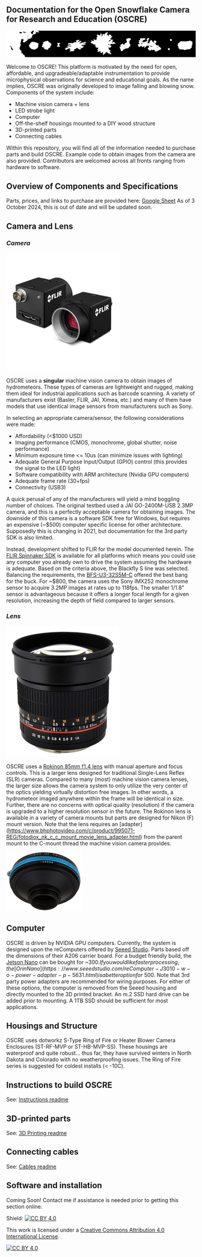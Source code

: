 ## Documentation for the Open Snowflake Camera for Research and Education (OSCRE)

![banner](https://github.com/KennedyClouds/OSCRE/blob/main/images/OSCRE_banner.png)

Welcome to OSCRE! This platform is motivated by the need for open, affordable, and upgradeable/adaptable instrumentation to provide microphysical observations for science and educational goals. As the name implies, OSCRE was originally developed to image falling and blowing snow. Components of the system include:
* Machine vision camera + lens
* LED strobe light
* Computer
* Off-the-shelf housings mounted to a DIY wood structure
* 3D-printed parts
* Connecting cables

Within this repository, you will find all of the information needed to purchase parts and build OSCRE.  Example code to obtain images from the camera are also provided. Contributors are welcomed across all fronts ranging from hardware to software. 

## Overview of Components and Specifications

Parts, prices, and links to purchase are provided here: [Google Sheet](https://docs.google.com/spreadsheets/d/e/2PACX-1vRMlBapCWkLHQBSs0PFnScLlecqJcO5ei3qQ1w7xbT3gDOsDzhMCTewoKGWSilK1sk8NCsqLQS7hyFb/pubhtml) As of 3 October 2024, this is out of date and will be updated soon. 

## Camera and Lens

### *Camera*

<img src="https://github.com/KennedyClouds/OSCRE/blob/main/images/blackflys.png" width="300">

OSCRE uses a **singular** machine vision camera to obtain images of hydrometeors. These types of cameras are lightweight and rugged, making them ideal for industrial applications such as barcode scanning. A variety of manufacturers exist (Basler, FLIR, JAI, Ximea, etc.) and many of them have models that use identical image sensors from manufacturers such as Sony.

In selecting an appropriate camera/sensor, the following considerations were made:

- Affordability (<$1000 USD)
- Imaging performance (CMOS, monochrome, global shutter, noise performance)
- Minimum exposure time <= 10us (can minimize issues with lighting)
- Adequate General Purpose Input/Output (GPIO) control (this provides the signal to the LED light)
- Software compatibility with ARM architecture (Nvidia GPU computers)
- Adequate frame rate (30+fps)
- Connectivity (USB3)

A quick perusal of any of the manufacturers will yield a mind boggling number of choices. The original testbed used a JAI GO-2400M-USB 2.3MP camera, and this is a perfectly acceptable camera for obtaining images. The downside of this camera is a software SDK free for Windows, but requires an expensive (~$500) computer specific license for other architecture. Supposedly this is changing in 2021, but documentation for the 3rd party SDK is also limited.  

Instead, development shifted to FLIR for the model documented herein. The [FLIR Spinnaker SDK](https://www.flir.com/products/spinnaker-sdk/) is available for all platforms which means you could use any computer you already own to drive the system assuming the hardware is adequate. Based on the criteria above, the Blackfly S line was selected. Balancing the requirements, the [BFS-U3-32S5M-C](https://www.flir.com/products/blackfly-s-usb3/?model=BFS-U3-32S4M-C)  offered the best bang for the buck.  For ~$800, the camera uses the Sony IMX252 monochrome sensor to acquire 3.2MP images at rates up to 118fps. The smaller 1/1.8" sensor is advantageous because it offers a longer focal length for a given resolution, increasing the depth of field compared to larger sensors. 

### *Lens*

<img src="https://github.com/KennedyClouds/OSCRE/blob/main/images/Rokinon_lens.png" width="300">

OSCRE uses a [Rokinon 85mm f1.4 lens](https://www.bhphotovideo.com/c/product/769424-REG/) with manual aperture and focus controls. This is a larger lens designed for traditional Single-Lens Reflex (SLR) cameras. Compared to many (most) machine vision camera lenses, the larger size allows the camera system to only utilize the very center of the optics yielding virtually distortion free images. In other words, a hydrometeor imaged anywhere within the frame will be identical in size. Further, there are no concerns with optical quality (resolution) if the camera is upgraded to a higher resolution sensor in the future. The Rokinon lens is available in a variety of camera mounts but parts are designed for Nikon (F) mount version. Note that the lens requires an [adapter] (https://www.bhphotovideo.com/c/product/995071-REG/fotodiox_nk_c_c_mount_movie_lens_adapter.html) from the parent mount to the C-mount thread the machine vision camera provides.  

<img src="https://github.com/KennedyClouds/OSCRE/blob/main/images/lens_adapter.png" width="200">

## Computer

OSCRE is driven by NVIDIA GPU computers. Currently, the system is designed upon the reComputers offered by [Seeed Studio](https://www.seeedstudio.com/). Parts based off the dimensions of their A206 carrier board. For a budget friendly build, the [Jetson Nano](https://www.seeedstudio.com/reComputer-J1020-v2-w-o-power-adapter-p-5608.html) can be bought for ~$300. If you would like faster processing, the [Orin Nano](https://www.seeedstudio.com/reComputer-J3010-w-o-power-adapter-p-5631.html) is a better option for ~$500. Note that 3rd party power adapters are recommended for wiring purposes. For either of these options, the computer is removed from the Seeed housing and directly mounted to the 3D printed bracket. An m.2 SSD hard drive can be added prior to mounting. A 1TB SSD should be sufficient for most applications. 

## Housings and Structure

OSCRE uses dotworkz S-Type Ring of Fire or Heater Blower Camera Enclosures (ST-RF-MVP or ST-HB-MVP-SS). These housings are waterproof and quite robust... thus far, they have survived winters in North Dakota and Colorado with no weatherproofing issues. The Ring of Fire series is suggested for coldest installs (< -10C). 

## Instructions to build OSCRE
See: [Instructions readme](https://github.com/KennedyClouds/OSCRE/blob/main/Instructions/README.md)

## 3D-printed parts
See: [3D Printing readme](https://github.com/KennedyClouds/OSCRE/blob/main/3D-prints/README.md)

## Connecting cables
See: [Cables readme](https://github.com/KennedyClouds/OSCRE/blob/main/Cables/README.md)

## Software and installation

Coming Soon! Contact me if assistance is needed prior to getting this section online. 

Shield: [![CC BY 4.0][cc-by-shield]][cc-by]

This work is licensed under a
[Creative Commons Attribution 4.0 International License][cc-by].

[![CC BY 4.0][cc-by-image]][cc-by]

[cc-by]: http://creativecommons.org/licenses/by/4.0/
[cc-by-image]: https://i.creativecommons.org/l/by/4.0/88x31.png
[cc-by-shield]: https://img.shields.io/badge/License-CC%20BY%204.0-lightgrey.svg
